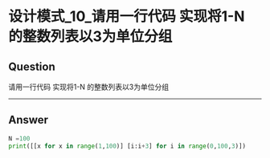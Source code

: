 # 设计模式_10_请用一行代码 实现将1-N 的整数列表以3为单位分组


## Question
请用一行代码 实现将1-N 的整数列表以3为单位分组

----

## Answer
```python
N =100
print([[x for x in range(1,100)] [i:i+3] for i in range(0,100,3)])
```